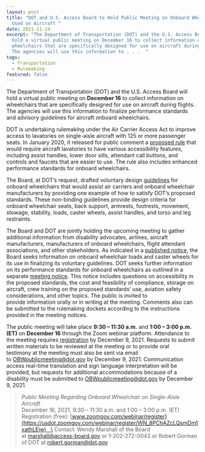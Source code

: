 ```yaml
---
layout: post
title: "DOT and U.S. Access Board to Hold Public Meeting on Onboard Wheelchairs
  Used on Aircraft "
date: 2021-11-19
excerpt: "The Department of Transportation (DOT) and the U.S. Access Board will
  hold a virtual public meeting on December 16 to collect information on
  wheelchairs that are specifically designed for use on aircraft during flights.
  The agencies will use this information to . . .  "
tags:
  - Transportation
  - Rulemaking
featured: false
---
```

The Department of Transportation (DOT) and the U.S. Access Board will hold a virtual public meeting on **December 16** to collect information on wheelchairs that are specifically designed for use on aircraft during flights. The agencies will use this information to finalize performance standards and advisory guidelines for aircraft onboard wheelchairs.  

DOT is undertaking rulemaking under the Air Carrier Access Act to improve access to lavatories on single-aisle aircraft with 125 or more passenger seats. In January 2020, it released for public comment a [proposed rule](https://www.federalregister.gov/documents/2020/01/02/2019-27631/accessible-lavatories-on-single-aisle-aircraft-part-1) that would require aircraft lavatories to have various accessibility features, including assist handles, lower door sills, attendant call buttons, and controls and faucets that are easier to use. The rule also includes enhanced performance standards for onboard wheelchairs.  

The Board, at DOT’s request, drafted voluntary design [guidelines](https://www.federalregister.gov/documents/2019/08/20/2019-17873/advisory-guidelines-for-aircraft-onboard-wheelchairs) for onboard wheelchairs that would assist air carriers and onboard wheelchair manufacturers by providing one example of how to satisfy DOT’s proposed standards. These non-binding guidelines provide design criteria for onboard wheelchair seats, back support, armrests, footrests, movement, stowage, stability, loads, caster wheels, assist handles, and torso and leg restraints. 

The Board and DOT are jointly holding the upcoming meeting to gather additional information from disability advocates, airlines, aircraft manufacturers, manufacturers of onboard wheelchairs, flight attendant associations, and other stakeholders. As indicated in a [published notice](https://www.federalregister.gov/documents/2021/11/19/2021-24980/advisory-guidelines-for-aircraft-onboard-wheelchairs-reopening-of-comment-period-notice-of-public), the Board seeks information on onboard wheelchair loads and caster wheels for its use in finalizing its voluntary guidelines. DOT seeks further information on its performance standards for onboard wheelchairs as outlined in a separate [meeting notice](https://www.federalregister.gov/documents/2021/11/19/2021-25000/accessible-lavatories-on-single-aisle-aircraft-part-1-reopening-of-comment-period-and-public-meeting). This notice includes questions on accessibility in the proposed standards, the cost and feasibility of compliance, storage on aircraft, crew training on the proposed standards’ use, aviation safety considerations, and other topics. The public is invited to provide information orally or in writing at the meeting. Comments also can be submitted to the rulemaking dockets according to the instructions provided in the meeting notices. 

The public meeting will take place **9:30 – 11:30 a.m.** and **1:00 – 3:00 p.m. (ET)** on **December 16** through the Zoom webinar platform. Attendance to the meeting requires [registration](https://usdot.zoomgov.com/webinar/register/WN_8PChAZcLQsmDm1xathLEjw) by December 9, 2021. Requests to submit written materials to be reviewed at the meeting or to provide oral testimony at the meeting must also be sent via email to [OBWpublicmeeting@dot.gov](mailto:OBWpublicmeeting@dot.gov) by December 9, 2021. Communication access real-time translation and sign language interpretation will be provided, but requests for additional accommodations because of a disability must be submitted to [OBWpublicmeeting@dot.gov](mailto:OBWpublicmeeting@dot.gov) by December 9, 2021. 

> *Public Meeting Regarding Onboard Wheelchair on Single-Aisle Aircraft*  \
> December 16, 2021, 9:30 – 11:30 a.m. and 1:00 – 3:00 p.m. (ET)   \
> Registration (free): [www.zoomgov.com/webinar/register](https://usdot.zoomgov.com/webinar/register/WN_8PChAZcLQsmDm1xathLEjw)   \
> Contact: Wendy Marshall of the Board at [marshall@access-board.gov](mailto:marshall@access-board.gov) or 1-202-272-0043 or Robert Gorman of DOT at [robert.gorman@dot.gov](mailto:robert.gorman@dot.gov)
